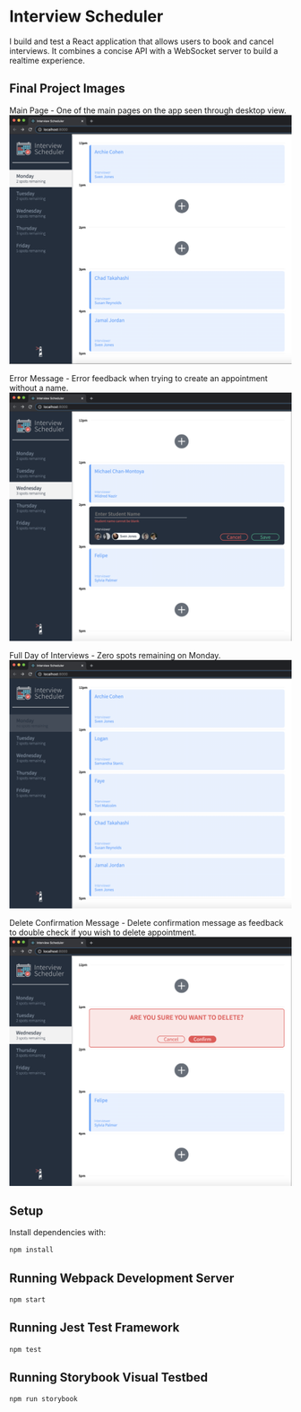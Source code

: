 # Interview Scheduler

I build and test a React application that allows users to book and cancel interviews. It combines a concise API with a WebSocket server to build a realtime experience.


## Final Project Images

Main Page - One of the main pages on the app seen through desktop view.
!["Main Page - One of the main pages on the app seen through desktop view"](https://github.com/VAL3N/scheduler/blob/master/images/main-page.png)

Error Message - Error feedback when trying to create an appointment without a name.
!["Error Message - Error feedback when trying to create an appointment without a name"](https://github.com/VAL3N/scheduler/blob/master/images/error-message.png)

Full Day of Interviews - Zero spots remaining on Monday.
!["Full Day of Interviews - Zero spots remaining on Monday"](https://github.com/VAL3N/scheduler/blob/master/images/full-day.png)

Delete Confirmation Message - Delete confirmation message as feedback to double check if you wish to delete appointment.
!["Delete Confirmation Message - Delete confirmation message as feedback to double check if you wish to delete appointment"](https://github.com/VAL3N/scheduler/blob/master/images/delete-message.png)

## Setup

Install dependencies with:
```sh
npm install
```

## Running Webpack Development Server

```sh
npm start
```

## Running Jest Test Framework

```sh
npm test
```

## Running Storybook Visual Testbed

```sh
npm run storybook
```
